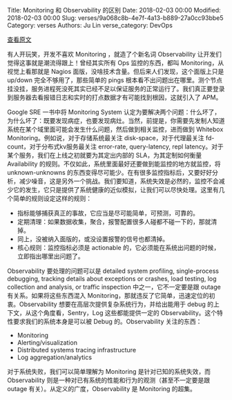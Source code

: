 Title: Monitoring  和 Observability 的区别
Date: 2018-02-03 00:00
Modified: 2018-02-03 00:00
Slug: verses/9a068c8b-4e7f-4a13-b889-27a0cc93bbe5
Category: verses
Authors: Ju Lin
verse_category: DevOps

[查看原文](https://medium.com/@copyconstruct/monitoring-and-observability-8417d1952e1c)

有人开玩笑，开发不喜欢 Monitoring ，就造了个新名词 Observability 让开发们觉得这事就是潮流得跟上！曾经其实所有 Ops 监控的东西，都叫 Monitoring，从视觉上看那就是 Nagios 面版，没啥技术含量。但后来人们发现，这个面版上只是 up/down 完全不够用了，那些简单的 pings 根本看不出问题出在哪里。测个节点挂没挂，服务进程死没死其实已经不足以保证服务的正常运行了。我们真正要登录到服务器去看报错日志和实时的打点数据才有可能找到根因，这就引入了 APM。

Google SRE 一书中将 Monitoring System 认定为要解决两个问题：什么坏了，为什么坏了：既要发现病症，也要发现病灶。当然，前提是，你需要先发制人知道系统在某个域里面可能会发生什么问题，然后做到相关监控，进而做到 Whitebox Monitoring。例如说，对于存储系统最关注 disk-space，对于代理最关注 fd-count，对于分布式kv服务最关注 error-rate, query-latency, repl latency。对于某个服务，我们在上线之初就要为其定出内部的 SLA，为其定制如何衡量 Availability 的规则。不仅如此，系统里面最好还要做到能监控的地方就监控，将 unknown-unknowns 的东西变得尽可能少。在有很多监控指标后，又要好好分析，减少噪音，这是另外一个挑战。我们要知道，系统失效是必然的，监控不会减少它的发生，它只是提供了系统健康的近似模拟，让我们可以尽快处理。这里有几个简单的规则设定这样的规则：

* 指标能够捕获真正的事故，它应当是尽可能简单，可预测，可靠的。
* 定期清理：如果数据收集，聚合，报警配置很多人碰都不碰一下的，那就清掉。
* 同上，没被纳入面版的，或没设置报警的信号也都清掉。
* 核心规则：监控指标必须是 actionable 的，它必须能在系统出问题的时候，立即指出哪里出问题了。

Observability 要处理的问题可以是 detailed system profiling, single-process debugging, tracking details about exceptions or crashes, load testing, log collection and analysis, or traffic inspection 中之一，它不一定要是跟 outage 有关系。如果将这些东西混入 Monitoring，那就违反了它简单，迅速定位的初衷。Observability 想要在高层次提供复杂系统行为，并给出能用于 debug 的上下文，从这个角度看，Sentry，Log 这些都能提供一定的 Observability。这个特性要求我们的系统本身是可以被 Debug 的。Observability 关注的东西：

- Monitoring
- Alerting/visualization
- Distributed systems tracing infrastructure
- Log aggregation/analytics

对于系统失败，我们可以简单理解为 Monitoring 是针对已知的系统失效，而 Observability 则是一种对已有系统的性能和行为的观测（甚至不一定要是跟 outage 有关）。从定义的广度，Observability 是 Monitoring 的超集。